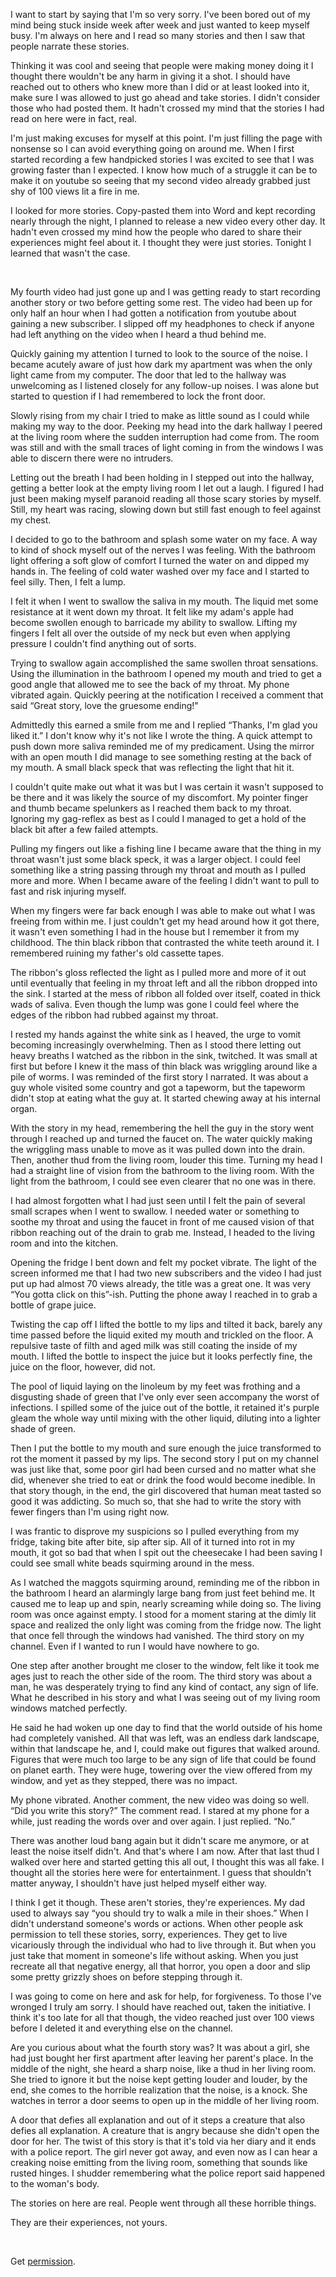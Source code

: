 I want to start by saying that I'm so very sorry. I've been bored out of my mind being stuck inside week after week and just wanted to keep myself busy. I'm always on here and I read so many stories and then I saw that people narrate these stories. 

Thinking it was cool and seeing that people were making money doing it I thought there wouldn't be any harm in giving it a shot. I should have reached out to others who knew more than I did or at least looked into it, make sure I was allowed to just go ahead and take stories. I didn't consider those who had posted them. It hadn't crossed my mind that the stories I had read on here were in fact, real.

I'm just making excuses for myself at this point. I'm just filling the page with nonsense so I can avoid everything going on around me. When I first started recording a few handpicked stories I was excited to see that I was growing faster than I expected. I know how much of a struggle it can be to make it on youtube so seeing that my second video already grabbed just shy of 100 views lit a fire in me.

I looked for more stories. Copy-pasted them into Word and kept recording nearly through the night, I planned to release a new video every other day. It hadn't even crossed my mind how the people who dared to share their experiences might feel about it. I thought they were just stories. Tonight I learned that wasn't the case.

&#x200B;

My fourth video had just gone up and I was getting ready to start recording another story or two before getting some rest. The video had been up for only half an hour when I had gotten a notification from youtube about gaining a new subscriber. I slipped off my headphones to check if anyone had left anything on the video when I heard a thud behind me.

Quickly gaining my attention I turned to look to the source of the noise. I became acutely aware of just how dark my apartment was when the only light came from my computer. The door that led to the hallway was unwelcoming as I listened closely for any follow-up noises. I was alone but started to question if I had remembered to lock the front door.

Slowly rising from my chair I tried to make as little sound as I could while making my way to the door. Peeking my head into the dark hallway I peered at the living room where the sudden interruption had come from. The room was still and with the small traces of light coming in from the windows I was able to discern there were no intruders.

Letting out the breath I had been holding in I stepped out into the hallway, getting a better look at the empty living room I let out a laugh. I figured I had just been making myself paranoid reading all those scary stories by myself. Still, my heart was racing, slowing down but still fast enough to feel against my chest.

I decided to go to the bathroom and splash some water on my face. A way to kind of shock myself out of the nerves I was feeling. With the bathroom light offering a soft glow of comfort I turned the water on and dipped my hands in. The feeling of cold water washed over my face and I started to feel silly. Then, I felt a lump.

I felt it when I went to swallow the saliva in my mouth. The liquid met some resistance at it went down my throat. It felt like my adam's apple had become swollen enough to barricade my ability to swallow. Lifting my fingers I felt all over the outside of my neck but even when applying pressure I couldn't find anything out of sorts.

Trying to swallow again accomplished the same swollen throat sensations. Using the illumination in the bathroom I opened my mouth and tried to get a good angle that allowed me to see the back of my throat. My phone vibrated again. Quickly peering at the notification I received a comment that said “Great story, love the gruesome ending!"

Admittedly this earned a smile from me and I replied “Thanks, I'm glad you liked it.” I don't know why it's not like I wrote the thing. A quick attempt to push down more saliva reminded me of my predicament. Using the mirror with an open mouth I did manage to see something resting at the back of my mouth. A small black speck that was reflecting the light that hit it. 

I couldn't quite make out what it was but I was certain it wasn't supposed to be there and it was likely the source of my discomfort. My pointer finger and thumb became spelunkers as I reached them back to my throat. Ignoring my gag-reflex as best as I could I managed to get a hold of the black bit after a few failed attempts.

Pulling my fingers out like a fishing line I became aware that the thing in my throat wasn't just some black speck, it was a larger object. I could feel something like a string passing through my throat and mouth as I pulled more and more. When I became aware of the feeling I didn't want to pull to fast and risk injuring myself.

When my fingers were far back enough I was able to make out what I was freeing from within me. I just couldn't get my head around how it got there, it wasn't even something I had in the house but I remember it from my childhood. The thin black ribbon that contrasted the white teeth around it. I remembered ruining my father's old cassette tapes.

The ribbon's gloss reflected the light as I pulled more and more of it out until eventually that feeling in my throat left and all the ribbon dropped into the sink. I started at the mess of ribbon all folded over itself, coated in thick wads of saliva. Even though the lump was gone I could feel where the edges of the ribbon had rubbed against my throat.

I rested my hands against the white sink as I heaved, the urge to vomit becoming increasingly overwhelming. Then as I stood there letting out heavy breaths I watched as the ribbon in the sink, twitched. It was small at first but before I knew it the mass of thin black was wriggling around like a pile of worms. I was reminded of the first story I narrated. It was about a guy whole visited some country and got a tapeworm, but the tapeworm didn't stop at eating what the guy at. It started chewing away at his internal organ.

With the story in my head, remembering the hell the guy in the story went through I reached up and turned the faucet on. The water quickly making the wriggling mass unable to move as it was pulled down into the drain. Then, another thud from the living room, louder this time. Turning my head I had a straight line of vision from the bathroom to the living room. With the light from the bathroom, I could see even clearer that no one was in there.

I had almost forgotten what I had just seen until I felt the pain of several small scrapes when I went to swallow. I needed water or something to soothe my throat and using the faucet in front of me caused vision of that ribbon reaching out of the drain to grab me. Instead, I headed to the living room and into the kitchen. 

Opening the fridge I bent down and felt my pocket vibrate. The light of the screen informed me that I had two new subscribers and the video I had just put up had almost 70 views already, the title was a great one. It was very “You gotta click on this”-ish. Putting the phone away I reached in to grab a bottle of grape juice. 

Twisting the cap off I lifted the bottle to my lips and tilted it back, barely any time passed before the liquid exited my mouth and trickled on the floor. A repulsive taste of filth and aged milk was still coating the inside of my mouth. I lifted the bottle to inspect the juice but it looks perfectly fine, the juice on the floor, however, did not.

The pool of liquid laying on the linoleum by my feet was frothing and a disgusting shade of green that I've only ever seen accompany the worst of infections. I spilled some of the juice out of the bottle, it retained it's purple gleam the whole way until mixing with the other liquid, diluting into a lighter shade of green. 

Then I put the bottle to my mouth and sure enough the juice transformed to rot the moment it passed by my lips. The second story I put on my channel was just like that, some poor girl had been cursed and no matter what she did, whenever she tried to eat or drink the food would become inedible. In that story though, in the end, the girl discovered that human meat tasted so good it was addicting. So much so, that she had to write the story with fewer fingers than I'm using right now. 

I was frantic to disprove my suspicions so I pulled everything from my fridge, taking bite after bite, sip after sip. All of it turned into rot in my mouth, it got so bad that when I spit out the cheesecake I had been saving I could see small white beads squirming around in the mess.

As I watched the maggots squirming around, reminding me of the ribbon in the bathroom I heard an alarmingly large bang from just feet behind me. It caused me to leap up and spin, nearly screaming while doing so. The living room was once against empty. I stood for a moment staring at the dimly lit space and realized the only light was coming from the fridge now. The light that once fell through the windows had vanished. The third story on my channel. Even if I wanted to run I would have nowhere to go.

One step after another brought me closer to the window, felt like it took me ages just to reach the other side of the room. The third story was about a man, he was desperately trying to find any kind of contact, any sign of life. What he described in his story and what I was seeing out of my living room windows matched perfectly. 

He said he had woken up one day to find that the world outside of his home had completely vanished. All that was left, was an endless dark landscape, within that landscape he, and I, could make out figures that walked around. Figures that were much too large to be any sign of life that could be found on planet earth. They were huge, towering over the view offered from my window, and yet as they stepped, there was no impact.

My phone vibrated. Another comment, the new video was doing so well. “Did you write this story?” The comment read. I stared at my phone for a while, just reading the words over and over again. I just replied. “No.”

There was another loud bang again but it didn't scare me anymore, or at least the noise itself didn't. And that's where I am now. After that last thud I walked over here and started getting this all out, I thought this was all fake. I thought all the stories here were for entertainment. I guess that shouldn't matter anyway, I shouldn't have just helped myself either way.

I think I get it though. These aren't stories, they're experiences. My dad used to always say “you should try to walk a mile in their shoes.” When I didn't understand someone's words or actions. When other people ask permission to tell these stories, sorry, experiences. They get to live vicariously through the individual who had to live through it. But when you just take that moment in someone's life without asking. When you just recreate all that negative energy, all that horror, you open a door and slip some pretty grizzly shoes on before stepping through it.

I was going to come on here and ask for help, for forgiveness. To those I've wronged I truly am sorry. I should have reached out, taken the initiative. I think it's too late for all that though, the video reached just over 100 views before I deleted it and everything else on the channel.

Are you curious about what the fourth story was? It was about a girl, she had just bought her first apartment after leaving her parent's place. In the middle of the night, she heard a sharp noise, like a thud in her living room. She tried to ignore it but the noise kept getting louder and louder, by the end, she comes to the horrible realization that the noise, is a knock. She watches in terror a door seems to open up in the middle of her living room.

A door that defies all explanation and out of it steps a creature that also defies all explanation. A creature that is angry because she didn't open the door for her. The twist of this story is that it's told via her diary and it ends with a police report. The girl never got away, and even now as I can hear a creaking noise emitting from the living room, something that sounds like rusted hinges. I shudder remembering what the police report said happened to the woman's body.

The stories on here are real. People went through all these horrible things.

They are their experiences, not yours.

&#x200B;

Get [permission](https://twitter.com/Author_jo_jo).